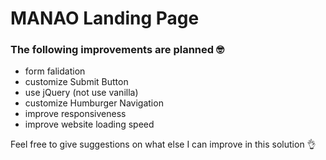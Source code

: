 # MANAO Landing Page

### The following improvements are planned 🤓

- form falidation
- customize Submit Button
- use jQuery (not use vanilla)
- сustomize Humburger Navigation
- improve responsiveness
- improve website loading speed

Feel free to give suggestions on what else I can improve in this solution 👌
